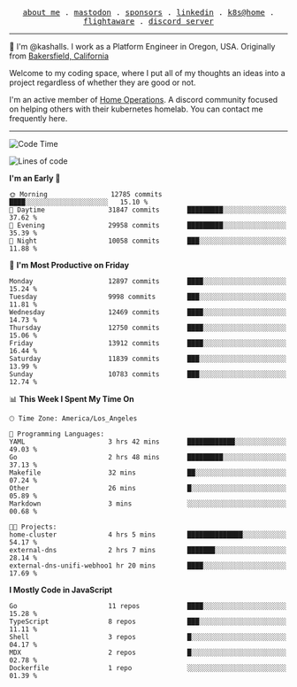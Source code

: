 <p align="center">
  <samp>
    <a href="https://jordanjones.org/">about me</a> .
    <a rel="me" href="https://mastodon.social/@kashall">mastodon</a> .
    <a href="https://github.com/sponsors/kashalls">sponsors</a> .
    <a href="https://linkedin.com/in/jordpjones">linkedin</a> .
    <a href="https://github.com/kashalls/home-cluster">k8s@home</a> .
    <a href="https://flightaware.com/adsb/stats/user/kashalls">flightaware</a> .
    <a href="https://discord.gg/V2WrCfqba9">discord server</a>
  </samp>
</p>

----------------------------------------------------------------

:wave: I'm @kashalls. I work as a Platform Engineer in Oregon, USA. Originally from [Bakersfield, California](https://maps.app.goo.gl/QQMtywTWghpXB6Tu6)

Welcome to my coding space, where I put all of my thoughts an ideas into a project regardless of whether they are good or not.

I'm an active member of [Home Operations](https://discord.gg/home-operations). A discord community focused on helping others with their kubernetes homelab. You can contact me frequently here.

----------------------------------------------------------------
<!--START_SECTION:waka-->
![Code Time](http://img.shields.io/badge/Code%20Time-2%2C397%20hrs%2022%20mins-blue)

![Lines of code](https://img.shields.io/badge/From%20Hello%20World%20I%27ve%20Written-12.4%20million%20lines%20of%20code-blue)

**I'm an Early 🐤** 

```text
🌞 Morning                12785 commits       ████░░░░░░░░░░░░░░░░░░░░░   15.10 % 
🌆 Daytime                31847 commits       █████████░░░░░░░░░░░░░░░░   37.62 % 
🌃 Evening                29958 commits       █████████░░░░░░░░░░░░░░░░   35.39 % 
🌙 Night                  10058 commits       ███░░░░░░░░░░░░░░░░░░░░░░   11.88 % 
```
📅 **I'm Most Productive on Friday** 

```text
Monday                   12897 commits       ████░░░░░░░░░░░░░░░░░░░░░   15.24 % 
Tuesday                  9998 commits        ███░░░░░░░░░░░░░░░░░░░░░░   11.81 % 
Wednesday                12469 commits       ████░░░░░░░░░░░░░░░░░░░░░   14.73 % 
Thursday                 12750 commits       ████░░░░░░░░░░░░░░░░░░░░░   15.06 % 
Friday                   13912 commits       ████░░░░░░░░░░░░░░░░░░░░░   16.44 % 
Saturday                 11839 commits       ███░░░░░░░░░░░░░░░░░░░░░░   13.99 % 
Sunday                   10783 commits       ███░░░░░░░░░░░░░░░░░░░░░░   12.74 % 
```


📊 **This Week I Spent My Time On** 

```text
🕑︎ Time Zone: America/Los_Angeles

💬 Programming Languages: 
YAML                     3 hrs 42 mins       ████████████░░░░░░░░░░░░░   49.03 % 
Go                       2 hrs 48 mins       █████████░░░░░░░░░░░░░░░░   37.13 % 
Makefile                 32 mins             ██░░░░░░░░░░░░░░░░░░░░░░░   07.24 % 
Other                    26 mins             █░░░░░░░░░░░░░░░░░░░░░░░░   05.89 % 
Markdown                 3 mins              ░░░░░░░░░░░░░░░░░░░░░░░░░   00.68 % 

🐱‍💻 Projects: 
home-cluster             4 hrs 5 mins        ██████████████░░░░░░░░░░░   54.17 % 
external-dns             2 hrs 7 mins        ███████░░░░░░░░░░░░░░░░░░   28.14 % 
external-dns-unifi-webhoo1 hr 20 mins        ████░░░░░░░░░░░░░░░░░░░░░   17.69 % 
```

**I Mostly Code in JavaScript** 

```text
Go                       11 repos            ████░░░░░░░░░░░░░░░░░░░░░   15.28 % 
TypeScript               8 repos             ███░░░░░░░░░░░░░░░░░░░░░░   11.11 % 
Shell                    3 repos             █░░░░░░░░░░░░░░░░░░░░░░░░   04.17 % 
MDX                      2 repos             █░░░░░░░░░░░░░░░░░░░░░░░░   02.78 % 
Dockerfile               1 repo              ░░░░░░░░░░░░░░░░░░░░░░░░░   01.39 % 
```




<!--END_SECTION:waka-->
